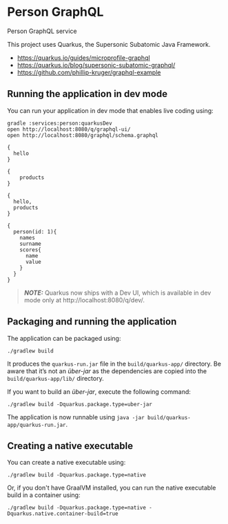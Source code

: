 # Person GraphQL

Person GraphQL service

This project uses Quarkus, the Supersonic Subatomic Java Framework.

* https://quarkus.io/guides/microprofile-graphql
* https://quarkus.io/blog/supersonic-subatomic-graphql/
* https://github.com/phillip-kruger/graphql-example

## Running the application in dev mode

You can run your application in dev mode that enables live coding using:

```shell script
gradle :services:person:quarkusDev
open http://localhost:8080/q/graphql-ui/
open http://localhost:8080/graphql/schema.graphql
```

```
{
  hello
}

{
    products
}

{
  hello,
  products
}

{
  person(id: 1){
    names
    surname
    scores{
      name
      value
    }
  }
}
```

> **_NOTE:_**  Quarkus now ships with a Dev UI, which is available in dev mode only at http://localhost:8080/q/dev/.

## Packaging and running the application

The application can be packaged using:

```shell script
./gradlew build
```

It produces the `quarkus-run.jar` file in the `build/quarkus-app/` directory. Be aware that it’s not an _über-jar_ as
the dependencies are copied into the `build/quarkus-app/lib/` directory.

If you want to build an _über-jar_, execute the following command:

```shell script
./gradlew build -Dquarkus.package.type=uber-jar
```

The application is now runnable using `java -jar build/quarkus-app/quarkus-run.jar`.

## Creating a native executable

You can create a native executable using:

```shell script
./gradlew build -Dquarkus.package.type=native
```

Or, if you don't have GraalVM installed, you can run the native executable build in a container using:

```shell script
./gradlew build -Dquarkus.package.type=native -Dquarkus.native.container-build=true
```


